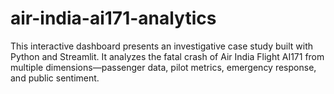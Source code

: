 # air-india-ai171-analytics
This interactive dashboard presents an investigative case study built with Python and Streamlit. It analyzes the fatal crash of Air India Flight AI171 from multiple dimensions—passenger data, pilot metrics, emergency response, and public sentiment.
